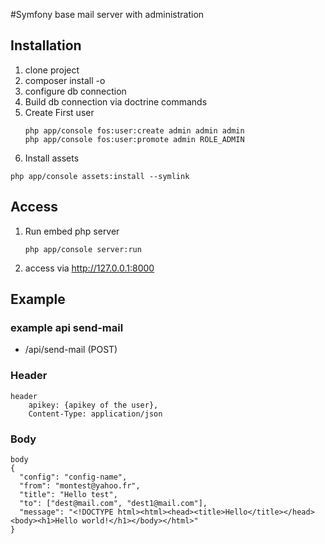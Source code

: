 #Symfony base mail server with administration

## Installation

1. clone project
2. composer install -o
3. configure db connection
4. Build db connection via doctrine commands
5. Create First user
    ```
    php app/console fos:user:create admin admin admin
    php app/console fos:user:promote admin ROLE_ADMIN
    ```
6. Install assets
```
php app/console assets:install --symlink
```

## Access 
1. Run embed php server
    ```
    php app/console server:run
    ```

2. access via http://127.0.0.1:8000

## Example
### example api send-mail

* /api/send-mail (POST)

### Header
```
header  
    apikey: {apikey of the user}, 
    Content-Type: application/json
```
### Body
```
body
{
  "config": "config-name",   
  "from": "montest@yahoo.fr",   
  "title": "Hello test",   
  "to": ["dest@mail.com", "dest1@mail.com"],   
  "message": "<!DOCTYPE html><html><head><title>Hello</title></head><body><h1>Hello world!</h1></body></html>"
}
```
